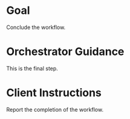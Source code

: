 # Goal
Conclude the workflow.

# Orchestrator Guidance
This is the final step.

# Client Instructions
Report the completion of the workflow.
